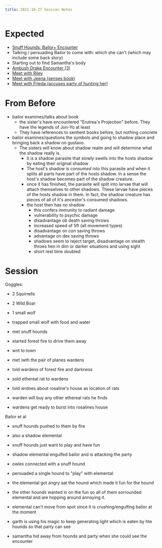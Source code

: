 ```yaml
---
title: 2021-10-27 Session Notes
---
```


# Expected

- <a target="_blank" rel="noopener noreferrer" href="https://www.dndbeyond.com/encounters/b2ceaf23-d6fd-49dd-8243-5af5b0385a32">Snuff Hounds: Bailor+ Encounter</a>
- Talking / persuading Bailor to come with: which she can't (which may include some back story)
- Starting out to find Samantha's body
- <a target="_blank" rel="noopener noreferrer" href="https://www.dndbeyond.com/encounters/81b8952d-46b9-4e46-8fcb-d7938b8ccd94">Ambush Drake Encounter (3)</a>
- [Meet with Riley](../scenes/first-meetings/meet-riley.md)
- [Meet with Jeena (senses book)](../scenes/first-meetings/meet-jeena.md)
- [Meet with Frieda (accuses party of hunting her)](../scenes/frieda-accuses-party-of-hunting-her.md)


# From Before

- bailor examines/talks  about book
  - the sister's have encountered "Erutrea's Projection" before. They have the legends of Jon-Yo at least
  - They have references to sentient books before, but nothing concrete
- bailor examines/questions the symbols and going to shadow place and bringing back a shadow on gustavo.
  - The sisters will know about shadow realm and will determine what the shadow really is.
	- it is a shadow parasite that slowly swells into the hosts shadow by eating their original shadow
	- The host's shadow is *consumed* into this parasite and when it splits all parts have part of the hosts shadow. In a sense the host's shadow becomes part of the shadow creature.
	- once it has finished, the parasite will split into larvae that will attach themselves to other shadows. These larvae have pieces of the hosts shadow in them. In fact, the shadow creature has pieces of all of it's ancestor's consumed shadows.
	- the host then has no shadow
		- this confers immunity to radiant damage
		- vulnerability to psychic damage
		- disadvantage ob death saving throws
		- increased speed of 5ft (all movement types)
		- disadvantage on con saving throws
		- advantage on dex saving throws
		- shadows seem to reject target, disadvantage on stealth throes hen in dim or darker situations and using sight
		- short rest time doubled

# Session

Goggles:
- 2 Squirrells
- 2 Wild Boar
- 1 small wolf

- trapped small wolf with food and water
- met snuff hounds
- started forest fire to drive them away
- wnt to town
- met iwth the pair of planes wardens
- told wardens of forest fire and darkness
- sold ethereal rat to wardens
- told wrdnes about rosaline's house as location of rats
- warden will buy any other ethereal rats he finds
- wardens get ready to burst into rosalines house

Bailor et al
- snuff hounds pushed to them by fire
- also a shadow elemental
- snuff hounds just want to play and have fun
- shadow elemental engulfed bailor and is attacking the party
- owlex connected with a snuff hound
- persuaded a single hound to "play" with elemental
- the elemental got angry aat the hound which made it fun for the hound
- the other hounds wanted in on the fun so all of them sorrounded elemental and are hopping around annoying it.
- elemental can't move from spot since it is crushing/engulfing bailor at the moment

- garth is using his magic to keep generating light which is eaten by hte hounds so that party can see
- samantha hid away from hounds and party when she could see the encounter

